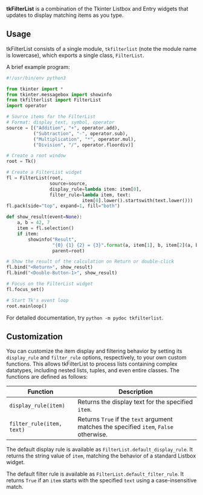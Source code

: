 **tkFilterList** is a combination of the Tkinter Listbox and Entry widgets that updates to display matching items as you type.


## Usage

tkFilterList consists of a single module, `tkfilterlist` (note the module name is lowercase), which exports a single class, `FilterList`.

A brief example program:

```python
#!/usr/bin/env python3

from tkinter import *
from tkinter.messagebox import showinfo
from tkfilterlist import FilterList
import operator

# Source items for the FilterList
# Format: display_text, symbol, operator
source = [("Addition", "+", operator.add),
          ("Subtraction", "-", operator.sub),
          ("Multiplication", "*", operator.mul),
          ("Division", "/", operator.floordiv)]

# Create a root window
root = Tk()

# Create a FilterList widget
fl = FilterList(root,
                source=source,
                display_rule=lambda item: item[0],
                filter_rule=lambda item, text:
                            item[0].lower().startswith(text.lower()))
fl.pack(side="top", expand=1, fill="both")

def show_result(event=None):
    a, b = 42, 7
    item = fl.selection()
    if item:
        showinfo("Result",
                 "{0} {1} {2} = {3}".format(a, item[1], b, item[2](a, b)),
                 parent=root)

# Show the result of the calculation on Return or double-click
fl.bind("<Return>", show_result)
fl.bind("<Double-Button-1>", show_result)

# Focus on the FilterList widget
fl.focus_set()

# Start Tk's event loop
root.mainloop()
```

For detailed documentation, try `python -m pydoc tkfilterlist`.


## Customization

You can customize the item display and filtering behavior by setting its `display_rule` and `filter_rule` options, respectively, to your own custom functions. This allows tkFilterList to process lists containing complex datatypes, including nested lists, tuples, and even entire classes. The functions are defined as follows:

Function | Description
-------- | -----------
`display_rule(item)` | Returns the display text for the specified `item`.
`filter_rule(item, text)` | Returns `True` if the `text` argument matches the specified `item`, `False` otherwise.

The default display rule is available as `FilterList.default_display_rule`. It returns the string value of `item`, matching the behavior of a standard Listbox widget.

The default filter rule is available as `FilterList.default_filter_rule`. It returns `True` if an `item` starts with the specified `text` using a case-insensitive match.
